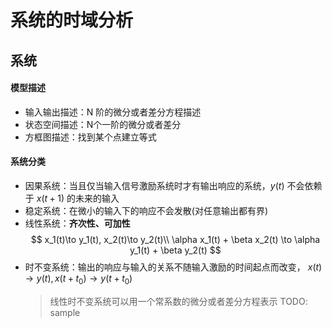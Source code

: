 # 系统的时域分析

## 系统

#### 模型描述

- 输入输出描述：N 阶的微分或者差分方程描述
- 状态空间描述：N个一阶的微分或者差分
- 方框图描述：找到某个点建立等式

#### 系统分类

- 因果系统：当且仅当输入信号激励系统时才有输出响应的系统，$y(t)$ 不会依赖于 $x(t+1)$ 的未来的输入
- 稳定系统：在微小的输入下的响应不会发散(对任意输出都有界)
- 线性系统：**齐次性、可加性**
    $$
        x_1(t)\to y_1(t), x_2(t)\to y_2(t)\\
        \alpha x_1(t) + \beta x_2(t) \to \alpha y_1(t) + \beta y_2(t)
    $$
- 时不变系统：输出的响应与输入的关系不随输入激励的时间起点而改变， $x(t) \to y(t), x(t+t_0) \to y(t+t_0)$
    > 线性时不变系统可以用一个常系数的微分或者差分方程表示
    TODO: sample